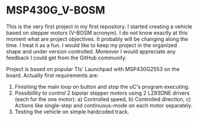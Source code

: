 # MSP430G_V-BOSM
This is the very first project in my first repository. I started creating a vehicle based on stepper motors (V-BOSM acronym). I do not know exactly at this moment what are project objectives. It probably will be changing along the time. I treat it as a fun. I would like to keep my project in the organized shape and under version controlled. Moreover I would appreciate any feedback I could get from the GitHub community.

Project is based on popular TIs' Launchpad with MSP430G2553 on the board. Actually first requirements are:

1) Finishing the main loop on button and stop the uC's program executing.
2) Possibillity to control 2 bipolar stepper motors using 2 L293DNE drivers (each for the one motor):
  a) Controlled speed,
  b) Controlled direction,
  c) Actions like single-step and continuous-mode on each motor separately.
3) Testing the vehicle on simple hardcoded track.

